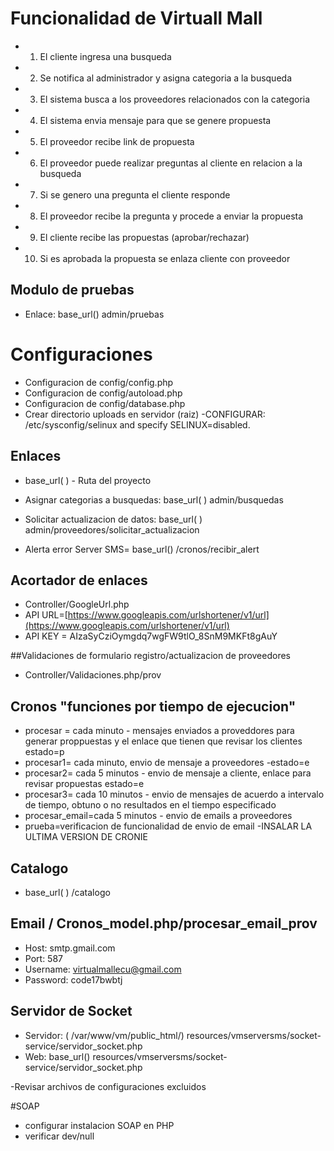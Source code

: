 # Funcionalidad de Virtuall Mall
- 1. El cliente ingresa una busqueda
- 2. Se notifica al administrador  y asigna categoria a la busqueda
- 3. El sistema busca a los proveedores relacionados con la categoria
- 4. El sistema envia mensaje para que se genere propuesta
- 5. El proveedor recibe link de propuesta
- 6. El proveedor puede realizar preguntas al cliente en relacion a la busqueda
- 7. Si se genero una pregunta el cliente responde
- 8. El proveedor recibe la pregunta y procede a enviar la propuesta
- 9. El cliente recibe las propuestas (aprobar/rechazar)
- 10. Si es aprobada la propuesta se enlaza cliente con proveedor

## Modulo de pruebas
- Enlace: base_url() admin/pruebas

# Configuraciones
- Configuracion de config/config.php
- Configuracion de config/autoload.php
- Configuracion de config/database.php
- Crear directorio uploads en servidor (raiz)
-CONFIGURAR: /etc/sysconfig/selinux and specify SELINUX=disabled.

## Enlaces
- base_url( ) - Ruta del proyecto

- Asignar categorias a busquedas: base_url( ) admin/busquedas
- Solicitar actualizacion de datos: base_url( ) admin/proveedores/solicitar_actualizacion
- Alerta error Server SMS= base_url() /cronos/recibir_alert
## Acortador de enlaces
- Controller/GoogleUrl.php
- API URL=[https://www.googleapis.com/urlshortener/v1/url](https://www.googleapis.com/urlshortener/v1/url)
- API KEY = AIzaSyCziOymgdq7wgFW9tlO_8SnM9MKFt8gAuY

##Validaciones de formulario registro/actualizacion de proveedores
- Controller/Validaciones.php/prov

## Cronos "funciones por tiempo de ejecucion"
- procesar = cada minuto - mensajes enviados a proveddores para generar proppuestas y el enlace que tienen que revisar los clientes estado=p
- procesar1= cada minuto, envio de mensaje a proveedores -estado=e
- procesar2= cada 5 minutos - envio de mensaje a cliente, enlace para revisar propuestas estado=e
- procesar3= cada 10 minutos - envio de mensajes de acuerdo a intervalo de tiempo, obtuno o no resultados en el tiempo especificado
- procesar_email=cada 5 minutos - envio de emails a proveedores
- prueba=verificacion de funcionalidad de envio de email
-INSALAR LA ULTIMA VERSION DE CRONIE
## Catalogo
- base_url( ) /catalogo

## Email / Cronos_model.php/procesar_email_prov
- Host: smtp.gmail.com
- Port: 587
- Username: virtualmallecu@gmail.com
- Password: code17bwbtj

## Servidor de Socket
- Servidor: ( /var/www/vm/public_html/) resources/vmserversms/socket-service/servidor_socket.php
- Web: base_url() resources/vmserversms/socket-service/servidor_socket.php

-Revisar archivos de configuraciones excluidos

#SOAP
- configurar instalacion SOAP en PHP
- verificar dev/null